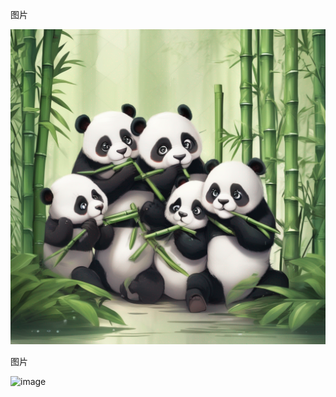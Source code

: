
 图片

 ![测试图片](https://github.com/MGzhou/testgithub/blob/master/image.png)

 图片


![image](https://github.com/MGzhou/testgithub/assets/40897539/5357af74-8dd4-46d4-873c-9a51f63b610f)
